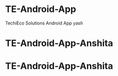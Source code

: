 # TE-Android-App
TechiEco Solutions Android App
yash

# TE-Android-App-Anshita
# TE-Android-App-Anshita
